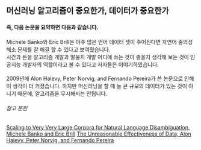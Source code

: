 ## 머신러닝 알고리즘이 중요한가, 데이터가 중요한가

#### 즉, 다음 논문을 요약하면 다음과 같습니다.
Michele Banko와 Eric Brill은 아주 많은 언어 데이터 셋이 주어진다면 자연어 중의성 해소 문제를 잘 해결 할 수 있다고 보여줬습니다.<br/>
시간과 돈을 알고리즘 개발과 말뭉치 개발 어디에 쓰는 것이 좋을지 생각해 보는 것이 인공지능 개발자의 역할이라고 볼 수 있다고 저자들은 이야기하였습니다.
<br/><br/>
2009년에 Alon Halevy, Peter Norvig, and Fernando Pereira가 쓴 논문으로 인해 이 생각이 더 커졌습니다. 하지만 머신러닝을 할 때 늘 큰 규모의 데이터가 있는 것이 아니기 때문에, 알고리즘을 무시해서는 안됩니다.

###### 참고 문헌
[Scaling to Very Very Large Corpora for Natural Language Disambiguation, Michele Banko and Eric Brill](http://www.aclweb.org/anthology/P01-1005)
[The Unreasonable Effectiveness of Data, Alon Halevy, Peter Norvig, and Fernando Pereira](https://static.googleusercontent.com/media/research.google.com/ko//pubs/archive/35179.pdf)
